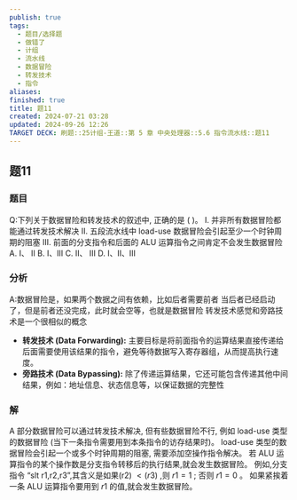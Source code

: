 ```yaml
---
publish: true
tags:
  - 题目/选择题
  - 做错了
  - 计组
  - 流水线
  - 数据冒险
  - 转发技术
  - 指令
aliases: 
finished: true
title: 题11
created: 2024-07-21 03:28
updated: 2024-09-26 12:26
TARGET DECK: 刷题::25计组-王道::第 5 章 中央处理器::5.6 指令流水线::题11
---
```

## 题11
### 题目
Q:下列关于数据冒险和转发技术的叙述中, 正确的是 ( )。
I. 并非所有数据冒险都能通过转发技术解决
II. 五段流水线中 load-use 数据冒险会引起至少一个时钟周期的阻塞
III. 前面的分支指令和后面的 ALU 运算指令之间肯定不会发生数据冒险
A. I、 II 
B. I、III 
C. II、 III 
D. I、II、III
### 分析
A:数据冒险是，如果两个数据之间有依赖，比如后者需要前者
当后者已经启动了，但是前者还没完成，此时就会空等，也就是数据冒险
转发技术感觉和旁路技术是一个很相似的概念
- **转发技术 (Data Forwarding):** 主要目标是将前面指令的运算结果直接传递给后面需要使用该结果的指令，避免等待数据写入寄存器组，从而提高执行速度。
- **旁路技术 (Data Bypassing):** 除了传递运算结果，它还可能包含传递其他中间结果，例如：地址信息、状态信息等，以保证数据的完整性
### 解
A
部分数据冒险可以通过转发技术解决, 但有些数据冒险不行, 例如 load-use 类型的数据冒险 (当下一条指令需要用到本条指令的访存结果时)。
load-use 类型的数据冒险会引起一个或多个时钟周期的阻塞, 需要添加空操作指令解决。
若 ALU 运算指令的某个操作数是分支指令转移后的执行结果,就会发生数据冒险。
例如,分支指令 “slt r1,r2,r3”,其含义是如果(r2) $< \left( {r3}\right)$ ,则 $r1 = 1$ ;
否则 $r1 = 0$ 。
如果紧挨着一条 ALU 运算指令要用到 $r1$ 的值,就会发生数据冒险。
<!--ID: 1727368451466-->


